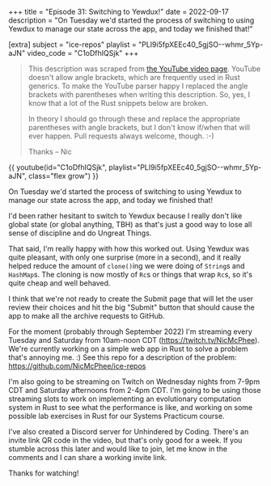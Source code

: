+++
title = "Episode 31: Switching to Yewdux!"
date = 2022-09-17
description = "On Tuesday we'd started the process of switching to using Yewdux to manage our state across the app, and today we finished that!"

[extra]
subject = "ice-repos"
playlist = "PLI9i5fpXEEc40_5gjSO--whmr_5Yp-aJN"
video_code = "C1oDfhIQSjk"
+++

> This description was scraped from
> [the YouTube video page](https://www.youtube.com/watch?v=C1oDfhIQSjk&list=PLI9i5fpXEEc40_5gjSO--whmr_5Yp-aJN).
> YouTube doesn't allow angle brackets, which are frequently used
> in Rust generics. To make the YouTube parser happy I replaced the
> angle brackets with parentheses when writing this description.
> So, yes, I know that a lot of the Rust snippets below are broken.
>
> In theory I should go through these and replace
> the appropriate parentheses with angle brackets, but I don't
> know if/when that will ever happen. Pull requests always
> welcome, though. :-)
>
> Thanks – Nic

<div>
 {{ 
    youtube(id="C1oDfhIQSjk", playlist="PLI9i5fpXEEc40_5gjSO--whmr_5Yp-aJN", class="flex grow")
 }} 
</div>

On Tuesday we'd started the process of switching to using Yewdux to manage our state across the app, and today we finished that!

I'd been rather hesitant to switch to Yewdux because I really don't like global state (or global anything, TBH) as that's just a good way to lose all sense of discipline and do Ungreat Things.

That said, I'm really happy with how this worked out. Using Yewdux was quite pleasant, with only one surprise (more in a second), and it really helped reduce the amount of `clone()`ing we were doing of `String`s and `HashMap`s. The cloning is now mostly of `Rc`s or things that wrap `Rc`s, so it's quite cheap and well behaved.

I think that we're not ready to create the Submit page that will let the user review their choices and hit the big "Submit" button that should cause the app to make all the archive requests to GitHub.

For the moment (probably through September 2022) I'm streaming every Tuesday and Saturday from 10am-noon CDT (https://twitch.tv/NicMcPhee). We're currently working on a simple web app in Rust to solve a problem that's annoying me. :) See this repo for a description of the problem: https://github.com/NicMcPhee/ice-repos

I'm also going to be streaming on Twitch on Wednesday nights from 7-9pm CDT and Saturday afternoons from 2-4pm CDT. I'm going to be using those streaming slots to work on implementing an evolutionary computation system in Rust to see what the performance is like, and working on some possible lab exercises in Rust for our Systems Practicum course.

I've also created a Discord server for Unhindered by Coding. There's an invite link QR code in the video, but that's only good for a week. If you stumble across this later and would like to join, let me know in the comments and I can share a working invite link.

Thanks for watching!
